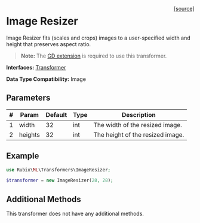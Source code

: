 <span style="float:right;"><a href="https://github.com/RubixML/ML/blob/master/src/Transformers/ImageResizer.php">[source]</a></span>

# Image Resizer
Image Resizer fits (scales and crops) images to a user-specified width and height that preserves aspect ratio.

> **Note:** The [GD extension](https://php.net/manual/en/book.image.php) is required to use this transformer.

**Interfaces:** [Transformer](api.md#transformer)

**Data Type Compatibility:** Image

## Parameters
| # | Param | Default | Type | Description |
|---|---|---|---|---|
| 1 | width | 32 | int | The width of the resized image. |
| 2 | heights | 32 | int | The height of the resized image. |

## Example
```php
use Rubix\ML\Transformers\ImageResizer;

$transformer = new ImageResizer(28, 28);
```

## Additional Methods
This transformer does not have any additional methods.

